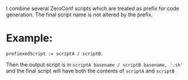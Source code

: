 I combine several ZeroConf scripts which are treated as prefix for code generation.
The final script name is not altered by the prefix.

Example:
========
	prefiexedScript := scriptA / scriptB.

Then the output script is in `scriptA basename / scriptB basename, '.sh'` and the final script will have both the contents of `scriptA` and `scriptB`